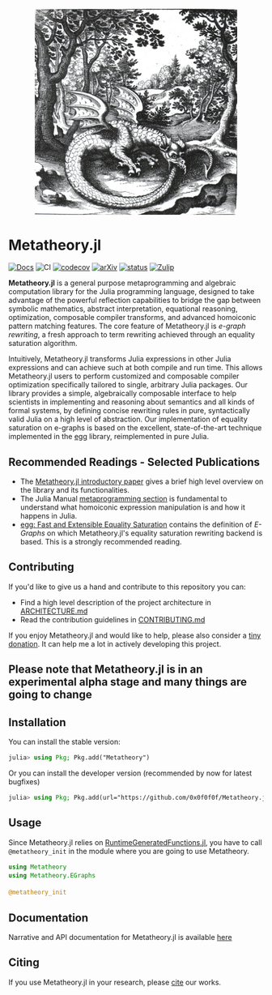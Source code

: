 <p align="center">
<img width="400px" src="https://raw.githubusercontent.com/0x0f0f0f/Metatheory.jl/master/docs/src/assets/dragon.jpg"/>
</p>

# Metatheory.jl

[![Docs](https://img.shields.io/badge/docs-latest-blue.svg)](https://0x0f0f0f.github.io/Metatheory.jl/dev)
![CI](https://github.com/0x0f0f0f/Metatheory.jl/workflows/CI/badge.svg)
[![codecov](https://codecov.io/gh/0x0f0f0f/Metatheory.jl/branch/master/graph/badge.svg?token=EWNYPD7ASX)](https://codecov.io/gh/0x0f0f0f/Metatheory.jl)
[![arXiv](https://img.shields.io/badge/arXiv-2102.07888-b31b1b.svg)](https://arxiv.org/abs/2102.07888)
[![status](https://joss.theoj.org/papers/3266e8a08a75b9be2f194126a9c6f0e9/status.svg)](https://joss.theoj.org/papers/3266e8a08a75b9be2f194126a9c6f0e9)
[![Zulip](https://img.shields.io/badge/Chat-Zulip-blue)](https://julialang.zulipchat.com/#narrow/stream/277860-metatheory.2Ejl)

**Metatheory.jl** is a general purpose metaprogramming and algebraic computation library for the Julia programming language, designed to take advantage of the powerful reflection capabilities to bridge the gap between symbolic mathematics, abstract interpretation, equational reasoning, optimization, composable compiler transforms, and advanced
homoiconic pattern matching features. The core feature of Metatheory.jl is *e-graph rewriting*, a fresh approach to term rewriting achieved through an equality saturation algorithm.

Intuitively, Metatheory.jl transforms Julia expressions
in other Julia expressions and can achieve such at both compile and run time. This allows Metatheory.jl users to perform customized and composable compiler optimization specifically tailored to single, arbitrary Julia packages.
Our library provides a simple, algebraically composable interface to help scientists in implementing and reasoning about semantics and all kinds of formal systems, by defining concise rewriting rules in pure, syntactically valid Julia on a high level of abstraction. Our implementation of equality saturation on e-graphs is based on the excellent, state-of-the-art technique implemented in the [egg](https://egraphs-good.github.io/) library, reimplemented in pure Julia.

## Recommended Readings - Selected Publications

- The [Metatheory.jl introductory paper](https://github.com/openjournals/joss-papers/blob/joss.03078/joss.03078/10.21105.joss.03078.pdf) gives a brief high level overview on the library and its functionalities.
- The Julia Manual [metaprogramming section](https://docs.julialang.org/en/v1/manual/metaprogramming/) is fundamental to understand what homoiconic expression manipulation is and how it happens in Julia.
- [egg: Fast and Extensible Equality Saturation](https://dl.acm.org/doi/pdf/10.1145/3434304) contains the definition of *E-Graphs* on which Metatheory.jl's equality saturation rewriting backend is based. This is a strongly recommended reading.

## Contributing

If you'd like to give us a hand and contribute to this repository you can:
- Find a high level description of the project architecture in [ARCHITECTURE.md](https://github.com/0x0f0f0f/Metatheory.jl/blob/master/ARCHITECTURE.md)
- Read the contribution guidelines in [CONTRIBUTING.md](https://github.com/0x0f0f0f/Metatheory.jl/blob/master/CONTRIBUTING.md)

If you enjoy Metatheory.jl and would like to help, please also consider a [tiny donation](https://github.com/sponsors/0x0f0f0f/). 
It can help me a lot in actively developing this project.

## Please note that Metatheory.jl is in an experimental alpha stage and many things are going to change 

## Installation

You can install the stable version:
```julia
julia> using Pkg; Pkg.add("Metatheory")
```

Or you can install the developer version (recommended by now for latest bugfixes)
```julia
julia> using Pkg; Pkg.add(url="https://github.com/0x0f0f0f/Metatheory.jl")
```
## Usage

Since Metatheory.jl relies on [RuntimeGeneratedFunctions.jl](https://github.com/SciML/RuntimeGeneratedFunctions.jl/), you have to call `@metatheory_init` in the module where you are going to use Metatheory.

```julia
using Metatheory
using Metatheory.EGraphs

@metatheory_init
```

## Documentation

Narrative and API documentation for Metatheory.jl is available [here](https://0x0f0f0f.github.io/Metatheory.jl/dev)

## Citing

If you use Metatheory.jl in your research, please [cite](https://github.com/0x0f0f0f/Metatheory.jl/blob/master/CITATION.bib) our works.
